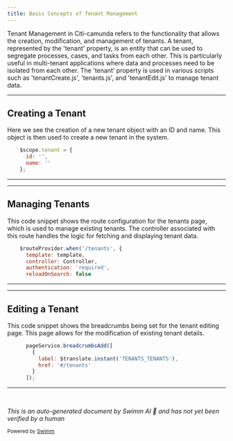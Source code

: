 ```yaml
---
title: Basic Concepts of Tenant Management
---
```

Tenant Management in Citi-camunda refers to the functionality that allows the creation, modification, and management of tenants. A tenant, represented by the 'tenant' property, is an entity that can be used to segregate processes, cases, and tasks from each other. This is particularly useful in multi-tenant applications where data and processes need to be isolated from each other. The 'tenant' property is used in various scripts such as 'tenantCreate.js', 'tenants.js', and 'tenantEdit.js' to manage tenant data.

<SwmSnippet path="/webapps/frontend/ui/admin/client/scripts/pages/tenantCreate.js" line="50">

---

## Creating a Tenant

Here we see the creation of a new tenant object with an ID and name. This object is then used to create a new tenant in the system.

```javascript
    $scope.tenant = {
      id: '',
      name: ''
    };
```

---

</SwmSnippet>

<SwmSnippet path="/webapps/frontend/ui/admin/client/scripts/pages/tenants.js" line="127">

---

## Managing Tenants

This code snippet shows the route configuration for the tenants page, which is used to manage existing tenants. The controller associated with this route handles the logic for fetching and displaying tenant data.

```javascript
    $routeProvider.when('/tenants', {
      template: template,
      controller: Controller,
      authentication: 'required',
      reloadOnSearch: false
```

---

</SwmSnippet>

<SwmSnippet path="/webapps/frontend/ui/admin/client/scripts/pages/tenantEdit.js" line="59">

---

## Editing a Tenant

This code snippet shows the breadcrumbs being set for the tenant editing page. This page allows for the modification of existing tenant details.

```javascript
      pageService.breadcrumbsAdd([
        {
          label: $translate.instant('TENANTS_TENANTS'),
          href: '#/tenants'
        }
      ]);
```

---

</SwmSnippet>

&nbsp;

*This is an auto-generated document by Swimm AI 🌊 and has not yet been verified by a human*

<SwmMeta version="3.0.0" repo-id="Z2l0aHViJTNBJTNBQ2l0aS1jYW11bmRhJTNBJTNBZ2lsYWRuYXZvdA==" repo-name="Citi-camunda" doc-type="overview"><sup>Powered by [Swimm](/)</sup></SwmMeta>
